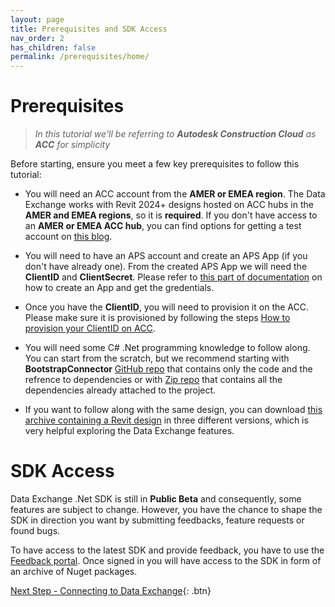 ```yaml
---
layout: page
title: Prerequisites and SDK Access
nav_order: 2
has_children: false
permalink: /prerequisites/home/
---
```


# Prerequisites

> _In this tutorial we'll be referring to **Autodesk Construction Cloud** as **ACC** for simplicity_

Before starting, ensure you meet a few key prerequisites to follow this tutorial:

- You will need an ACC account from the **AMER or EMEA region**. The Data Exchange works with Revit 2024+ designs hosted on ACC hubs in the **AMER and EMEA regions**, so it is **required**. If you don't have access to an **AMER or EMEA ACC hub**, you can find options for getting a test account on [this blog](https://fieldofviewblog.wordpress.com/2017/08/31/bim-360-acc-account-for-development/).

- You will need to have an APS account and create an APS App (if you don't have already one). From the created APS App we will need the **ClientID** and **ClientSecret**. Please refer to [this part of documentation](https://get-started.aps.autodesk.com/#create-app-credentials) on how to create an App and get the gredentials.

- Once you have the **ClientID**, you will need to provision it on the ACC. Please make sure it is provisioned by following the steps [How to provision your ClientID on ACC](https://get-started.aps.autodesk.com/#provision-access-in-other-products).

- You will need some C# .Net programming knowledge to follow along. You can start from the scratch, but we recommend starting with **BootstrapConnector** [GitHub repo](https://github.com/autodesk-platform-services/BootstrapDXConnector/tree/start) that contains only the code and the refrence to dependencies or with [Zip repo](https://myshare.autodesk.com/:u:/g/personal/denis_grigor_autodesk_com/ERJ29Oq8VkBLhLpROUhSDm0BlvedRhPKu8rs9UHUVsW7VA?e=lykwXA) that contains all the dependencies already attached to the project.

- If you want to follow along with the same design, you can download [this archive containing a Revit design](https://autodesk-adn-transfer.s3.us-west-2.amazonaws.com/ADN+Extranet/AEC/public_downloads/OfficeBuilding.zip) in three different versions, which is very helpful exploring the Data Exchange features.


# SDK Access

Data Exchange .Net SDK is still in **Public Beta** and consequently, some features are subject to change. However, you have the chance to shape the SDK in direction you want by submitting feedbacks, feature requests or found bugs. 

To have access to the latest SDK and provide feedback, you have to use the [Feedback portal](https://feedback.autodesk.com/key/DataExchangeConnector). 
Once signed in you will have access to the SDK in form of an archive of Nuget packages.

[Next Step - Connecting to Data Exchange](../../connection/home/){: .btn}
